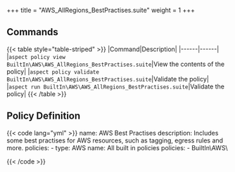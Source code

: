 +++
title = "AWS_AllRegions_BestPractises.suite"
weight = 1
+++

## Commands

{{< table style="table-striped" >}}
|Command|Description|
|------|------|
|`aspect policy view BuiltIn\AWS\AWS_AllRegions_BestPractises.suite`|View the contents of the policy|
|`aspect policy validate BuiltIn\AWS\AWS_AllRegions_BestPractises.suite`|Validate the policy|
|`aspect run BuiltIn\AWS\AWS_AllRegions_BestPractises.suite`|Validate the policy|
{{< /table >}}

## Policy Definition
{{< code lang="yml" >}}
name: AWS Best Practises
description: Includes some best practises for AWS resources, such as tagging, egress rules and more.
policies:
    -   type: AWS
        name: All built in policies
        policies:
            - BuiltIn\AWS\

{{< /code >}}

